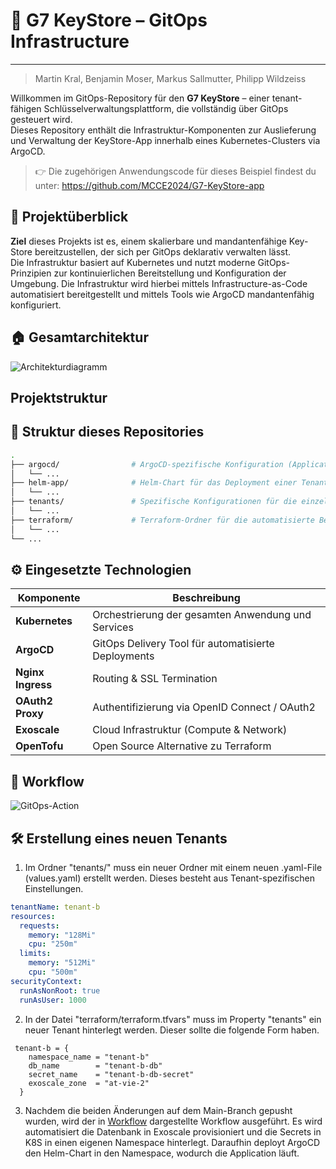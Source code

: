 # 🔐 G7 KeyStore – GitOps Infrastructure
---
> Martin Kral, Benjamin Moser, Markus Sallmutter, Philipp Wildzeiss

Willkommen im GitOps-Repository für den **G7 KeyStore** – einer tenant-fähigen Schlüsselverwaltungsplattform, die vollständig über GitOps gesteuert wird.  
Dieses Repository enthält die Infrastruktur-Komponenten zur Auslieferung und Verwaltung der KeyStore-App innerhalb eines Kubernetes-Clusters via ArgoCD.

> 👉 Die zugehörigen Anwendungscode für dieses Beispiel findest du unter:
> https://github.com/MCCE2024/G7-KeyStore-app

## 🚀 Projektüberblick

**Ziel** dieses Projekts ist es, einem skalierbare und mandantenfähige Key-Store bereitzustellen, der sich per GitOps deklarativ verwalten lässt.  
Die Infrastruktur basiert auf Kubernetes und nutzt moderne GitOps-Prinzipien zur kontinuierlichen Bereitstellung und Konfiguration der Umgebung.
Die Infrastruktur wird hierbei mittels Infrastructure-as-Code automatisiert bereitgestellt und mittels Tools wie ArgoCD mandantenfähig konfiguriert.

## 🏠 Gesamtarchitektur
![Architekturdiagramm](https://github.com/user-attachments/assets/c34668fa-e66b-43d9-8ef1-e78d67c9bfcb)

## Projektstruktur

## 📁 Struktur dieses Repositories

```bash
.
├── argocd/                # ArgoCD-spezifische Konfiguration (Applicationset, Template für Application)
│   └── ...
├── helm-app/              # Helm-Chart für das Deployment einer Tenant-App über ArgoCD
│   └── ...
├── tenants/               # Spezifische Konfigurationen für die einzelnen Mandanten
│   └── ...
├── terraform/             # Terraform-Ordner für die automatisierte Bereitstellung der Infrastruktur
│   └── ...           
└── ...
```

## ⚙️ Eingesetzte Technologien

| Komponente         | Beschreibung                                           |
|--------------------|--------------------------------------------------------|
| **Kubernetes**     | Orchestrierung der gesamten Anwendung und Services     |
| **ArgoCD**         | GitOps Delivery Tool für automatisierte Deployments    |
| **Nginx Ingress**  | Routing & SSL Termination                              |
| **OAuth2 Proxy**   | Authentifizierung via OpenID Connect / OAuth2         |
| **Exoscale**       | Cloud Infrastruktur (Compute & Network)                |
| **OpenTofu**       | Open Source Alternative zu Terraform                  |

## 🚀 Workflow
![GitOps-Action](https://github.com/user-attachments/assets/5c2ee588-b79f-412b-b3a4-b151ede1f6bd)

## 🛠️ Erstellung eines neuen Tenants
1. Im Ordner "tenants/" muss ein neuer Ordner mit einem neuen .yaml-File (values.yaml) erstellt werden. Dieses besteht aus Tenant-spezifischen Einstellungen.
```yaml
tenantName: tenant-b
resources:
  requests:
    memory: "128Mi"
    cpu: "250m"
  limits:
    memory: "512Mi"
    cpu: "500m"
securityContext:
  runAsNonRoot: true
  runAsUser: 1000
```
2. In der Datei "terraform/terraform.tfvars" muss im Property "tenants" ein neuer Tenant hinterlegt werden. Dieser sollte die folgende Form haben.
```
 tenant-b = {
    namespace_name = "tenant-b"
    db_name        = "tenant-b-db"
    secret_name    = "tenant-b-db-secret"
    exoscale_zone  = "at-vie-2"
  }
```
3. Nachdem die beiden Änderungen auf dem Main-Branch gepusht wurden, wird der in [Workflow](##🚀Workflow) dargestellte Workflow ausgeführt. Es wird automatisiert die Datenbank in Exoscale provisioniert und die Secrets in K8S in einen eigenen Namespace hinterlegt. Daraufhin deployt ArgoCD den Helm-Chart in den Namespace, wodurch die Application läuft.
   


